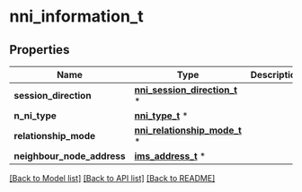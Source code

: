 # nni_information_t

## Properties
Name | Type | Description | Notes
------------ | ------------- | ------------- | -------------
**session_direction** | [**nni_session_direction_t**](nni_session_direction.md) \* |  | [optional] 
**n_ni_type** | [**nni_type_t**](nni_type.md) \* |  | [optional] 
**relationship_mode** | [**nni_relationship_mode_t**](nni_relationship_mode.md) \* |  | [optional] 
**neighbour_node_address** | [**ims_address_t**](ims_address.md) \* |  | [optional] 

[[Back to Model list]](../README.md#documentation-for-models) [[Back to API list]](../README.md#documentation-for-api-endpoints) [[Back to README]](../README.md)


